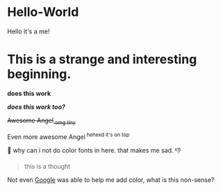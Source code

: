 # Hello-World
Hello it's a me!
<h1>This is a strange and interesting beginning.</h1>

**does this work**

***does this work too?***

~~Awesome Angel<sub> omg tiny </sub>~~

Even more awesome Angel<sup> hehexd it's on top </sup>

:thinking: why can i not do color fonts in here. that makes me sad. :-1:

>this is a thought

Not even [Google](https://google.ca) was able to help me add color, what is this non-sense?
